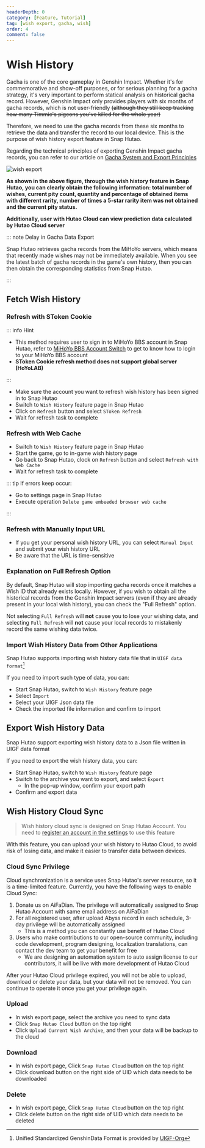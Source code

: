 ```yaml
---
headerDepth: 0
category: [Feature, Tutorial]
tag: [wish export, gacha, wish]
order: 4
comment: false
---
```


# Wish History

Gacha is one of the core gameplay in Genshin Impact. Whether it's for commemorative and show-off purposes,
or for serious planning for a gacha strategy, it's very important to perform statical analysis on historical gacha record.
However, Genshin Impact only provides players with six months of gacha records, which is not user-friendly ~~(although they
still keep tracking how many Timmie's pigeons you've killed for the whole year)~~

Therefore, we need to use the gacha records from these six months to retrieve the data and transfer the record to our
local device. This is the purpose of wish history export feature in Snap Hutao.

Regarding the technical principles of exporting Genshin Impact gacha records,
you can refer to our article on [Gacha System and Export Principles](../advanced/Gacha-system-and-export-principal.html)

![wish export](https://img.alicdn.com/imgextra/i1/1797064093/O1CN01AYR3I41g6dyGBmAw5_!!1797064093.png_.webp)

**As shown in the above figure, through the wish history feature in Snap Hutao, you can clearly obtain the following information:
total number of wishes, current pity count, quantity and percentage of obtained items with different rarity, number of
times a 5-star rarity item was not obtained and the current pity status.**

**Additionally, user with Hutao Cloud can view prediction data calculated by Hutao Cloud server**

::: note Delay in Gacha Data Export

Snap Hutao retrieves gacha records from the MiHoYo servers, which means that recently made wishes may not be immediately
available. When you see the latest batch of gacha records in the game's own history, then you can then obtain the corresponding
statistics from Snap Hutao.

:::

## Fetch Wish History

### Refresh with SToken Cookie <Badge text="Recommend" type="tip" />

::: info Hint

- This method requires user to sign in to MiHoYo BBS account in Snap Hutao, refer to
  [MiHoYo BBS Account Switch](mhy-account-switch.md) to get to know how to login to your MiHoYo BBS account
- **SToken Cookie refresh method does not support global server (HoYoLAB)**

:::

- Make sure the account you want to refresh wish history has been signed in to Snap Hutao
- Switch to `Wish History` feature page in Snap Hutao
- Click on `Refresh` button and select `SToken Refresh`
- Wait for refresh task to complete

### Refresh with Web Cache <Badge text="Global Server Supported" type="tip" />

- Switch to `Wish History` feature page in Snap Hutao
- Start the game, go to in-game wish history page
- Go back to Snap Hutao, clock on `Refresh` button and select `Refresh with Web Cache`
- Wait for refresh task to complete

::: tip
If errors keep occur:

- Go to settings page in Snap Hutao
- Execute operation `Delete game embeeded browser web cache`

:::

### Refresh with Manually Input URL <Badge text="Global Server Supported" type="tip" />

- If you get your personal wish history URL, you can select `Manual Input` and submit your wish history URL
- Be aware that the URL is time-sensitive

### Explanation on Full Refresh Option

By default, Snap Hutao will stop importing gacha records once it matches a Wish ID that already exists locally.
However, if you wish to obtain all the historical records from the Genshin Impact servers
(even if they are already present in your local wish history), you can check the "Full Refresh" option.

Not selecting `Full Refresh` will **not** cause you to lose your wishing data,
and selecting `Full Refresh` will **not** cause your local records to mistakenly record the same wishing data twice.

### Import Wish History Data from Other Applications <Badge text="UIGF" type="info" />

Snap Hutao supports importing wish history data file that in `UIGF data format`[^UIGF-Org]

If you need to import such type of data, you can:

- Start Snap Hutao, switch to `Wish History` feature page
- Select `Import`
- Select your UIGF Json data file
- Check the imported file information and confirm to import

## Export Wish History Data <Badge text="UIGF" type="info" />

Snap Hutao support exporting wish history data to a Json file written in UIGF data format

If you need to export the wish history data, you can:

- Start Snap Hutao, switch to `Wish History` feature page
- Switch to the archive you want to export, and select `Export`
  - In the pop-up window, confirm your export path
- Confirm and export data

## Wish History Cloud Sync <Badge text="Beta" type="info" />

> Wish history cloud sync is designed on Snap Hutao Account.
> You need to [register an account in the settings](hutao-settings.md#snap-hutao-account) to use this feature

With this feature, you can upload your wish history to Hutao Cloud, to avoid risk of losing data, and make it easier to
transfer data between devices.

### Cloud Sync Privilege

Cloud synchronization is a service uses Snap Hutao's server resource, so it is a time-limited feature.
Currently, you have the following ways to enable Cloud Sync:

1. Donate us on AiFaDian. The privilege will automatically assigned to Snap Hutao Account with same email address on AiFaDian
2. For all registered user, after upload Abyss record in each schedule, 3-day privilege will be automatically assigned
   - This is a method you can constantly use benefit of Hutao Cloud
3. Users who make contributions to our open-source community, including code development, program designing,
   localization translations, can contact the dev team to get your benefit for free
   - We are designing an automation system to auto assign license to our contributors, it will be live with more
     development of Hutao Cloud

After your Hutao Cloud privilege expired, you will not be able to upload, download or delete your data, but your data
will not be removed. You can continue to operate it once you get your privilege again.

### Upload

- In wish export page, select the archive you need to sync data
- Click `Snap Hutao Cloud` button on the top right
- Click `Upload Current Wish Archive`, and then your data will be backup to the cloud

### Download

- In wish export page, Click `Snap Hutao Cloud` button on the top right
- Click download button on the right side of UID which data needs to be downloaded

### Delete

- In wish export page, Click `Snap Hutao Cloud` button on the top right
- Click delete button on the right side of UID which data needs to be deleted

[^UIGF-Org]: Unified Standardized GenshinData Format is provided by [UIGF-Org](https://uigf.org/)
